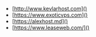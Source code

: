  - [http://www.kevlarhost.com]()
 - [https://www.exoticvps.com]()
 - [https://alexhost.md]()
 - [https://www.leaseweb.com/]()